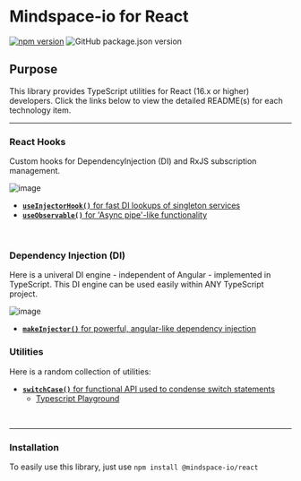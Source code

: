 # Mindspace-io for React

[![npm version](https://badge.fury.io/js/%40mindspace-io%2Futils.svg)](https://badge.fury.io/js/%40mindspace-io%2Futils)
![GitHub package.json version](https://img.shields.io/github/package-json/v/thomasburleson/mindspace-utils)

## Purpose

This library provides TypeScript utilities for React (16.x or higher) developers. Click the links below to view the detailed README(s) for each technology item.

---

### React Hooks

Custom hooks for DependencyInjection (DI) and RxJS subscription management.

![image](https://user-images.githubusercontent.com/210413/68954901-8961f100-078a-11ea-8141-eac38ab21dab.png)

- [**`useInjectorHook()`** for fast DI lookups of singleton services](https://github.com/ThomasBurleson/mindspace-utils/blob/master/libs/utils/react/src/lib/hooks/README.md)
- [**`useObservable()`** for 'Async pipe'-like functionality](https://github.com/ThomasBurleson/mindspace-utils/blob/master/libs/utils/react/src/lib/hooks/README.md)

<br>

### Dependency Injection (DI)

Here is a univeral DI engine - independent of Angular - implemented in TypeScript. This DI engine can be used easily within ANY TypeScript project.

![image](https://user-images.githubusercontent.com/210413/68954909-8cf57800-078a-11ea-90db-df58987a9790.png)

- [**`makeInjector()`** for powerful, angular-like dependency injection](https://github.com/ThomasBurleson/mindspace-utils/blob/master/libs/utils/react/src/lib/di/README.md)

### Utilities

Here is a random collection of utilities:

- [**`switchCase()`** for functional API used to condense switch statements](https://github.com/ThomasBurleson/mindspace-utils/blob/master/libs/utils/react/src/lib/utils/README.md)
  - [Typescript Playground](http://bit.ly/2NPQob6)

<br>

---

### Installation

To easily use this library, just use `npm install @mindspace-io/react`
